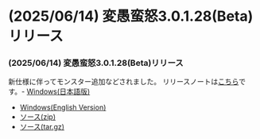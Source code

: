 # (2025/06/14) 変愚蛮怒3.0.1.28(Beta)リリース

### (2025/06/14) 変愚蛮怒3.0.1.28(Beta)リリース
新仕様に伴ってモンスター追加などされました。
リリースノートは[こちら](https://github.com/hengband/hengband/releases/tag/3.0.1.28-Beta)です。- [Windows(日本語版)](https://github.com/hengband/hengband/releases/download/3.0.1.28-Beta/Hengband-3.0.1.28-Beta-jp.zip)
- [Windows(English Version)](https://github.com/hengband/hengband/releases/download/3.0.1.28-Beta/Hengband-3.0.1.28-Beta-en.zip)
- [ソース(zip)](https://github.com/hengband/hengband/archive/refs/tags/3.0.1.28-Beta.zip)
- [ソース(tar.gz)](https://github.com/hengband/hengband/archive/refs/tags/3.0.1.28-Beta.tar.gz)

